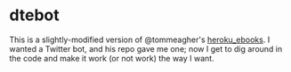 # dtebot

This is a slightly-modified version of @tommeagher's
[heroku_ebooks](https://github.com/tommeagher/heroku_ebooks). I wanted a Twitter
bot, and his repo gave me one; now I get to dig around in the code and make it
work (or not work) the way I want.
